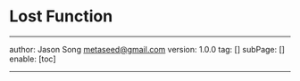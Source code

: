 # Lost Function
---
author: Jason Song <metaseed@gmail.com>
version: 1.0.0
tag: []
subPage: []
enable: [toc]

---

